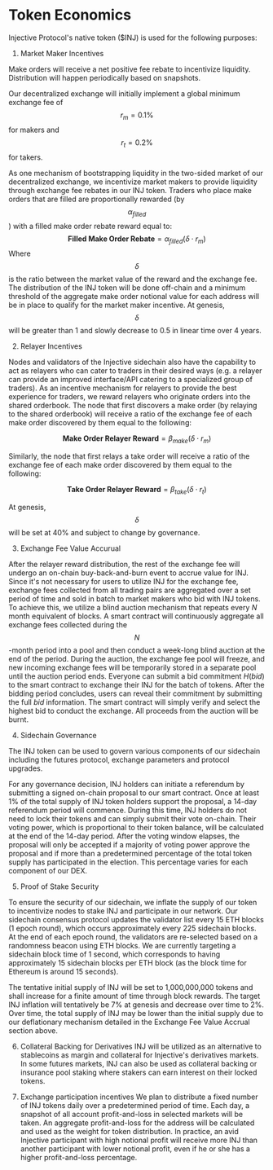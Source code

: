 # Token Economics

Injective Protocol's native token ($INJ) is used for the following purposes:

1. Market Maker Incentives

Make orders will receive a net positive fee rebate to incentivize liquidity. Distribution will happen periodically based on snapshots.

Our decentralized exchange will initially implement a global minimum exchange fee of $$r_m = 0.1 \%$$ for makers and $$ r_t = 0.2\%$$ for takers.

As one mechanism of bootstrapping liquidity in the two-sided market of our decentralized exchange, we incentivize market makers to provide liquidity through exchange fee rebates in our INJ token. 
Traders who place make orders that are filled are proportionally rewarded (by $$\alpha_{filled}$$) with a filled make order rebate reward equal to:
$$
\textbf{Filled Make Order Rebate} = \alpha_{filled} (\delta \cdot r_m)
$$
Where $$\delta$$ is the ratio between the market value of the reward and the exchange fee. The distribution of the INJ token will be done off-chain and a minimum threshold of the aggregate make order notional value for each address will be in place to qualify for the market maker incentive. At genesis, $$\delta$$ will be greater than 1 and slowly decrease to 0.5 in linear time over 4 years.

2. Relayer Incentives

Nodes and validators of the Injective sidechain also have the capability to act as relayers who can cater to traders in their desired ways (e.g. a relayer can provide an improved interface/API catering to a specialized group of traders). As an incentive mechanism for relayers to provide the best experience for traders, we reward relayers who originate orders into the shared orderbook. The node that first discovers a make order (by relaying to the shared orderbook) will receive a ratio of the exchange fee of each make order discovered by them equal to the following:

$$
\textbf{Make Order Relayer Reward} =  \beta_{make} (\delta \cdot r_m)
$$

Similarly, the node that first relays a take order will receive a ratio of the exchange fee of each make order discovered by them equal to the following:

$$
\textbf{Take Order Relayer Reward} =  \beta_{take} (\delta \cdot r_t)
$$

At genesis, $$\delta$$ will be set at 40% and subject to change by governance. 

3. Exchange Fee Value Accurual

After the relayer reward distribution, the rest of the exchange fee will undergo an on-chain buy-back-and-burn event to accrue value for INJ. Since it's not necessary for users to utilize INJ for the exchange fee, exchange fees collected from all trading pairs are aggregated over a set period of time and sold in batch to market makers who bid with INJ tokens. To achieve this, we utilize a blind auction mechanism that repeats every $N$ month equivalent of blocks. A smart contract will continuously aggregate all exchange fees collected during the $$N$$-month period into a pool and then conduct a week-long blind auction at the end of the period. During the auction, the exchange fee pool will freeze, and new incoming exchange fees will be temporarily stored in a separate pool until the auction period ends. Everyone can submit a bid commitment $H(bid)$ to the smart contract to exchange their INJ for the batch of tokens. After the bidding period concludes, users can reveal their commitment by submitting the full $bid$ information. The smart contract will simply verify and select the highest bid to conduct the exchange. All proceeds from the auction will be burnt.

4. Sidechain Governance

The INJ token can be used to govern various components of our sidechain including the futures protocol, exchange parameters and protocol upgrades. 

For any governance decision, INJ holders can initiate a referendum by submitting a signed on-chain proposal to our smart contract. Once at least 1% of the total supply of INJ token holders support the proposal, a 14-day referendum period will commence. During this time, INJ holders do not need to lock their tokens and can simply submit their vote on-chain. Their voting power, which is proportional to their token balance, will be calculated at the end of the 14-day period. After the voting window elapses, the proposal will only be accepted if a majority of voting power approve the proposal and if more than a predetermined percentage of the total token supply has participated in the election. This percentage varies for each component of our DEX. 

5. Proof of Stake Security

To ensure the security of our sidechain, we inflate the supply of our token to incentivize nodes to stake INJ and participate in our network. Our sidechain consensus protocol updates the validator list every 15 ETH blocks (1 epoch round), which occurs approximately every 225 sidechain blocks. At the end of each epoch round, the validators are re-selected based on a randomness beacon using ETH blocks. We are currently targeting a sidechain block time of 1 second, which corresponds to having approximately 15 sidechain blocks per ETH block (as the block time for Ethereum is around 15 seconds).

The tentative initial supply of INJ will be set to 1,000,000,000 tokens and shall increase for a finite amount of time through block rewards. The target INJ inflation will tentatively be 7% at genesis and decrease over time to 2%. Over time, the total supply of INJ may be lower than the initial supply due to our deflationary mechanism detailed in the Exchange Fee Value Accrual section above.

6. Collateral Backing for Derivatives
INJ will be utilized as an alternative to stablecoins as margin and collateral for Injective's derivatives markets. In some futures markets, INJ can also be used as collateral backing or insurance pool staking where stakers can earn interest on their locked tokens.

7. Exchange participation incentives
We plan to distribute a fixed number of INJ tokens daily over a predetermined period of time. Each day, a snapshot of all account profit-and-loss in selected markets will be taken. An aggregate profit-and-loss for the address will be calculated and used as the weight for token distribution. In practice, an avid Injective participant with high notional profit will receive more INJ than another participant with lower notional profit, even if he or she has a higher profit-and-loss percentage. 
